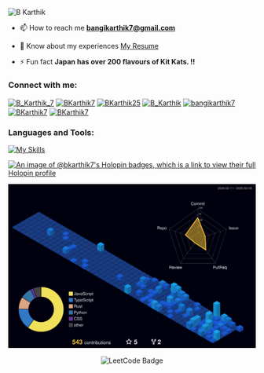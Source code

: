![B Karthik](https://github.com/user-attachments/assets/e8d7565e-7c34-4001-bdad-30e26e7be719)

- 📫 How to reach me **bangikarthik7@gmail.com**

- 📄 Know about my experiences [My Resume](https://drive.google.com/file/d/1Pdd7v3oj0QphEjSj1SbsU3mSqktJD9yv/view?usp=sharing)

- ⚡ Fun fact **Japan has over 200 flavours of Kit Kats. !!**

<h3 align="left">Connect with me:</h3>
<p align="left">
<a href="https://x.com/B_Karthik_7" target="blank"><img align="center" src="https://raw.githubusercontent.com/rahuldkjain/github-profile-readme-generator/master/src/images/icons/Social/twitter.svg" alt="B_Karthik_7" height="30" width="40" /></a>
<a href="https://linkedin.com/in/BKarthik7" target="blank"><img align="center" src="https://raw.githubusercontent.com/rahuldkjain/github-profile-readme-generator/master/src/images/icons/Social/linked-in-alt.svg" alt="BKarthik7" height="30" width="40" /></a>
<a href="https://instagram.com/BKarthik25" target="blank"><img align="center" src="https://raw.githubusercontent.com/rahuldkjain/github-profile-readme-generator/master/src/images/icons/Social/instagram.svg" alt="BKarthik25" height="30" width="40" /></a>
<a href="https://codeforces.com/profile/B_Karthik" target="blank"><img align="center" src="https://raw.githubusercontent.com/rahuldkjain/github-profile-readme-generator/master/src/images/icons/Social/codeforces.svg" alt="B_Karthik" height="30" width="40" /></a>
<a href="https://www.codechef.com/users/bangikarthik7" target="blank"><img align="center" src="https://cdn.jsdelivr.net/npm/simple-icons@3.1.0/icons/codechef.svg" alt="bangikarthik7" height="30" width="40" /></a>
<a href="https://www.hackerrank.com/BKarthik7" target="blank"><img align="center" src="https://raw.githubusercontent.com/rahuldkjain/github-profile-readme-generator/master/src/images/icons/Social/hackerrank.svg" alt="BKarthik7" height="30" width="40" /></a>
<a href="https://www.leetcode.com/BKarthik7" target="blank"><img align="center" src="https://raw.githubusercontent.com/rahuldkjain/github-profile-readme-generator/master/src/images/icons/Social/leet-code.svg" alt="BKarthik7" height="30" width="40" /></a>
</p>


<h3 align="left">Languages and Tools:</h3>

[![My Skills](https://skillicons.dev/icons?i=c,cpp,rust,java,py,html,css,js,react,angular,ai,xd,bootstrap,postgres,tailwind,bash,express,supabase,nodejs,npm,postman,vscode,git,github,figma,debian,obsidian,vercel,vite&perline=20)](https://skillicons.dev)

[![An image of @bkarthik7's Holopin badges, which is a link to view their full Holopin profile](https://holopin.me/bkarthik7)](https://holopin.io/@bkarthik7)

![](./profile-3d-contrib/profile-night-view.svg)

<div align="center">
  <img src="https://leetcode-badge-showcase.vercel.app/api?username=BKarthik7&animated=true" alt="LeetCode Badge" style="width: 50%,height: 50%"/>
</div>
